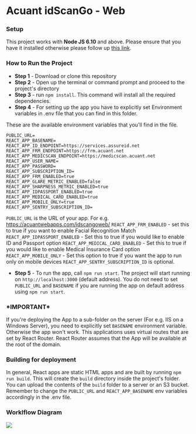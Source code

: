 # Acuant idScanGo - Web #

### Setup ###

This project works with **Node JS 6.10** and above. Please ensure that you have it installed otherwise please follow up [this link](https://nodejs.org/en/).

### How to Run the Project ###
* **Step 1** - Download or clone this repository
* **Step 2** - Open up the terminal or command prompt and proceed to the project's directory
* **Step 3** - run ```npm install```. This command will install all the required dependencies.
* **Step 4** -
For setting up the app you have to explicitly set Environment variables in .env file that you can find in this folder.

These are the available environment variables that you'll find in the file. 

```
PUBLIC_URL=
REACT_APP_BASENAME=
REACT_APP_ID_ENDPOINT=https://services.assureid.net
REACT_APP_FRM_ENDPOINT=https://frm.acuant.net
REACT_APP_MEDICSCAN_ENDPOINT=https://medicscan.acuant.net
REACT_APP_USER_NAME=
REACT_APP_PASSWORD=
REACT_APP_SUBSCRIPTION_ID=
REACT_APP_FRM_ENABLED=true
REACT_APP_GLARE_METRIC_ENABLED=false
REACT_APP_SHARPNESS_METRIC_ENABLED=true
REACT_APP_IDPASSPORT_ENABLED=true
REACT_APP_MEDICAL_CARD_ENABLED=true
REACT_APP_MOBILE_ONLY=true
REACT_APP_SENTRY_SUBSCRIPTION_ID=

```

```PUBLIC_URL``` is the URL of your app. For e.g. https://acuantwebapps.com/idscangoweb/
```REACT_APP_FRM_ENABLED``` - set this to true if you want to enable Facial Recognition Match
```REACT_APP_IDPASSPORT_ENABLED``` - Set this to true if you would like to enable ID and Passport option
```REACT_APP_MEDICAL_CARD_ENABLED``` - Set this to true if you would like to enable Medical Insurance Card option
```REACT_APP_MOBILE_ONLY``` - Set this option to true if you want the app to run only on mobile devices
```REACT_APP_SENTRY_SUBSCRIPTION_ID``` is optional.

* **Step 5** - To run the app, call ```npm run start```. The project will start running on ```http://localhost:3000``` (default address). You do not need to set ```PUBLIC_URL``` and ```BASENAME``` if you are running the app on default address using  ```npm run start```.


### \*IMPORTANT\* ###

If you're deploying the App to a sub-folder on the server (For e.g. IIS on a Windows Server), you need to explicitly set ```BASENAME``` environment variable.
Otherwise the app won't work. This applications uses virtual routes that are set by React Router. React Router assumes
that the App will be available at the root of the domain.

### Building for deployment ###

In general, React apps are static HTML apps and are built by running ```npm run build```. This will create the ```build``` directory inside the project's folder.
You can upload the contents of the ```build``` folder to a server or an S3 bucket.
Remember to change the ```PUBLIC_URL``` and ```REACT_APP_BASENAME``` env variables accordingly in the .env file.


### Worklflow Diagram ###
![](https://github.com/Acuant/HTML/blob/master/HTML_Workflow.png)
